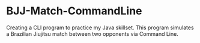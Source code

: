 # BJJ-Match-CommandLine
Creating a CLI program to practice my Java skillset. This program simulates a Brazilian Jiujitsu match between two opponents via Command Line. 
